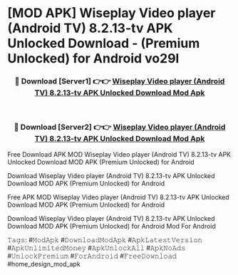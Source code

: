 # [MOD APK] Wiseplay Video player (Android TV) 8.2.13-tv APK Unlocked Download - (Premium Unlocked) for Android vo29l



<div align="center">
<h3>🔴 Download [Server1] 👉👉 <a href="https://momento.my/?title=Wiseplay_Video_player_(Android_TV)_8.2.13-tv_APK_Unlocked_Download">Wiseplay Video player (Android TV) 8.2.13-tv APK Unlocked Download Mod Apk</a></h3><br>

<h3>🔴 Download [Server2] 👉👉 <a href="https://momento.my/?title=Wiseplay_Video_player_(Android_TV)_8.2.13-tv_APK_Unlocked_Download">Wiseplay Video player (Android TV) 8.2.13-tv APK Unlocked Download Mod Apk</a></h3>
</div>



Free Download APK MOD Wiseplay Video player (Android TV) 8.2.13-tv APK Unlocked Download MOD APK (Premium Unlocked) for Android

Download Wiseplay Video player (Android TV) 8.2.13-tv APK Unlocked Download MOD APK (Premium Unlocked) for Android

Free APK MOD Wiseplay Video player (Android TV) 8.2.13-tv APK Unlocked Download MOD APK (Premium Unlocked) for Android

Download Wiseplay Video player (Android TV) 8.2.13-tv APK Unlocked Download MOD APK (Premium Unlocked) for Android Mod For Android

𝚃𝚊𝚐𝚜: #𝙼𝚘𝚍𝙰𝚙𝚔 #𝙳𝚘𝚠𝚗𝚕𝚘𝚊𝚍𝙼𝚘𝚍𝙰𝚙𝚔 #𝙰𝚙𝚔𝙻𝚊𝚝𝚎𝚜𝚝𝚅𝚎𝚛𝚜𝚒𝚘𝚗 #𝙰𝚙𝚔𝚄𝚗𝚕𝚒𝚖𝚒𝚝𝚎𝚍𝙼𝚘𝚗𝚎𝚢 #𝙰𝚙𝚔𝚄𝚗𝚕𝚘𝚌𝚔𝙰𝚕𝚕 #𝙰𝚙𝚔𝙽𝚘𝙰𝚍𝚜 #𝚄𝚗𝚕𝚘𝚌𝚔𝙿𝚛𝚎𝚖𝚒𝚞𝚖 #𝙵𝚘𝚛𝙰𝚗𝚍𝚛𝚘𝚒𝚍 #𝙵𝚛𝚎𝚎𝙳𝚘𝚠𝚗𝚕𝚘𝚊𝚍 #home_design_mod_apk

